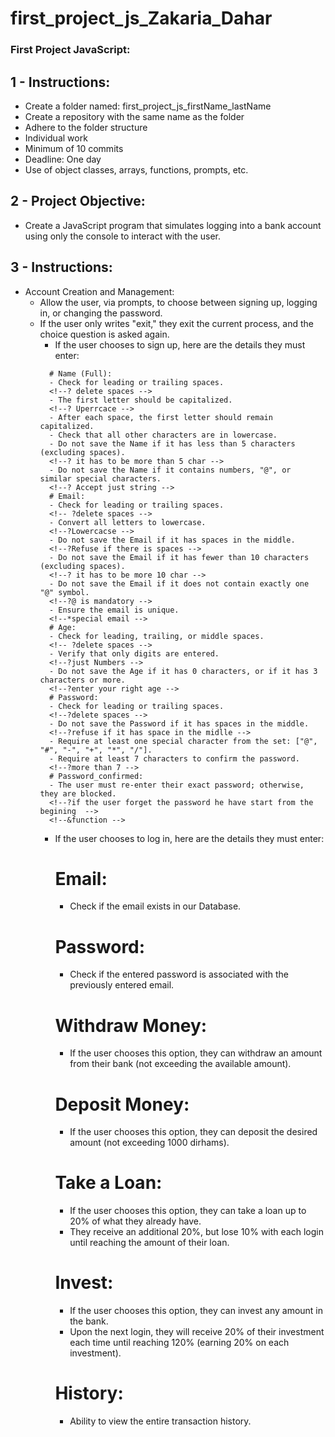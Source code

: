 # first_project_js_Zakaria_Dahar
### First Project JavaScript:

## 1 - Instructions:
- Create a folder named: first_project_js_firstName_lastName
- Create a repository with the same name as the folder
- Adhere to the folder structure
- Individual work
- Minimum of 10 commits
- Deadline: One day
- Use of object classes, arrays, functions, prompts, etc.

## 2 - Project Objective:
- Create a JavaScript program that simulates logging into a bank account using only the console to interact with the user.

## 3 - Instructions:
- Account Creation and Management:
    + Allow the user, via prompts, to choose between signing up, logging in, or changing the password.
    <!--*prompt for the user to choose between login and signing up and password -->
    + If the user only writes "exit," they exit the current process, and the choice question is asked again.
        * If the user chooses to sign up, here are the details they must enter:
        <!--&&the user information have to be saved in an object that is an instance of a class called user -->
            # Name (Full):
            - Check for leading or trailing spaces. 
            <!--? delete spaces -->
            - The first letter should be capitalized.
            <!--? Uperrcace -->
            - After each space, the first letter should remain capitalized.
            - Check that all other characters are in lowercase.
            - Do not save the Name if it has less than 5 characters (excluding spaces).
            <!--? it has to be more than 5 char -->
            - Do not save the Name if it contains numbers, "@", or similar special characters.
            <!--? Accept just string -->
            # Email:
            - Check for leading or trailing spaces.
            <!-- ?delete spaces -->
            - Convert all letters to lowercase.
            <!--?Lowercacse -->
            - Do not save the Email if it has spaces in the middle.
            <!--?Refuse if there is spaces -->
            - Do not save the Email if it has fewer than 10 characters (excluding spaces).
            <!--? it has to be more 10 char -->
            - Do not save the Email if it does not contain exactly one "@" symbol.
            <!--?@ is mandatory -->
            - Ensure the email is unique.
            <!--*special email -->
            # Age:
            - Check for leading, trailing, or middle spaces.
            <!-- ?delete spaces -->
            - Verify that only digits are entered.
            <!--?just Numbers -->
            - Do not save the Age if it has 0 characters, or if it has 3 characters or more.
            <!--?enter your right age -->
            # Password:
            - Check for leading or trailing spaces.
            <!--?delete spaces -->
            - Do not save the Password if it has spaces in the middle.
            <!--?refuse if it has space in the midlle -->
            - Require at least one special character from the set: ["@", "#", "-", "+", "*", "/"].
            - Require at least 7 characters to confirm the password.
            <!--?more than 7 -->
            # Password_confirmed:
            - The user must re-enter their exact password; otherwise, they are blocked.
            <!--?if the user forget the password he have start from the begining  -->
            <!--&function -->
        * If the user chooses to log in, here are the details they must enter:
            # Email:
            - Check if the email exists in our Database.
            <!--?check if the email already exist  -->
            # Password:
            - Check if the entered password is associated with the previously entered email.
            <!--?done->
        * If the user chooses to change the password:
            - They must enter their existing Email in the Database.
        * After the user logs in, display the amount they have in their bank (user's choice) and offer them services:
            # Logout:
            - If the user chooses this option, they are logged out and offered the option, as at the beginning, to sign up, log in, or change the password.
            <!--*ila l user diconecta ki3awd yban lih kolchi mn lwel  --> 
            <!-- !function -->
            # Withdraw Money:
            - If the user chooses this option, they can withdraw an amount from their bank (not exceeding the available amount).
            <!--*the user take -->
            # Deposit Money:
            - If the user chooses this option, they can deposit the desired amount (not exceeding 1000 dirhams).
            <!--*the user give -->
            # Take a Loan:
            - If the user chooses this option, they can take a loan up to 20% of what they already have.
            - They receive an additional 20%, but lose 10% with each login until reaching the amount of their loan.
            # Invest:
            - If the user chooses this option, they can invest any amount in the bank.
            - Upon the next login, they will receive 20% of their investment each time until reaching 120% (earning 20% on each investment).
            # History:
            - Ability to view the entire transaction history.
